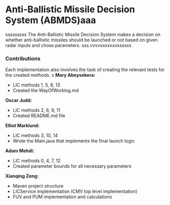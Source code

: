 # Anti-Ballistic Missile Decision System (ABMDS)aaa
sssssssss
The Anti-Ballistic Missile Decision System makes a decision on whether anti-ballistic missiles should be launched or not based on given radar inputs and chose parameters.
sss
vvvvxxxxxxxssssss
### Contributions

Each implementation also involves the task of creating the relevant tests for the created methods.
x
**Mary Abeysekera:**
- LIC methods 1, 5, 8, 13
- Created the WayOfWorking.md

**Oscar Judd:**
- LIC methods 2, 6, 9, 11
- Created README.md file

**Elliot Marklund:** 
- LIC methods 3, 10, 14
- Wrote the Main.java that implements the final launch logic

**Adam Mehdi:** 
- LIC methods 0, 4, 7, 12
- Created parameter bounds for all necessary parameters

**Xianqing Zeng:** 
- Maven project structure
- LICService implementation (CMV top level implementation)
- FUV and PUM implementation and calculations
